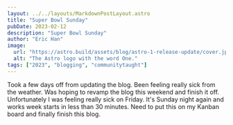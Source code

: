 ```yaml
---
layout: ../../layouts/MarkdownPostLayout.astro
title: "Super Bowl Sunday"
pubDate: 2023-02-12
description: "Super Bowl Sunday"
author: "Eric Han"
image:
  url: "https://astro.build/assets/blog/astro-1-release-update/cover.jpeg"
  alt: "The Astro logo with the word One."
tags: ["2023", "blogging", "communitytaught"]
---
```


Took a few days off from updating the blog. Been feeling really sick from the weather. Was hoping to revamp the blog this weekend and finish it off. Unfortunately I was feeling really sick on Friday. It's Sunday night again and works week starts in less than 30 minutes. Need to put this on my Kanban board and finally finish this blog.
